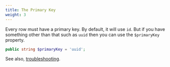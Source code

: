 ```yaml
---
title: The Primary Key
weight: 3
---
```


Every row must have a primary key. By default, it will use `id`. But if you have something other than that such as `uuid` then you can use the `$primaryKey` property.

```php
public string $primaryKey = 'uuid';
```

See also, [troubleshooting](../usage/troubleshooting#4-if-you-are-getting-unexpected-row-results-after-filteringsearch-etc).
